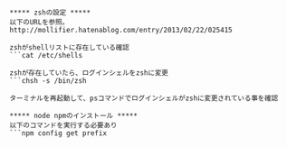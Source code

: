 ```git clone git://github.com/Shougo/neobundle.vim ~/.vim/bundle/neobundle.vim

***** zshの設定 *****  
以下のURLを参照。  
http://mollifier.hatenablog.com/entry/2013/02/22/025415

zshがshellリストに存在している確認  
```cat /etc/shells

zshが存在していたら、ログインシェルをzshに変更  
```chsh -s /bin/zsh

ターミナルを再起動して、psコマンドでログインシェルがzshに変更されている事を確認

***** node npmのインストール *****  
以下のコマンドを実行する必要あり  
```npm config get prefix
